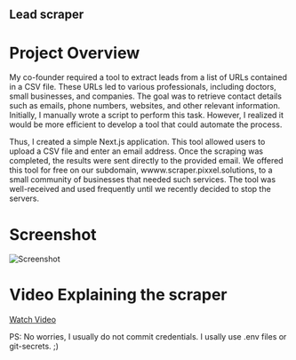 ## Lead scraper

# Project Overview
My co-founder required a tool to extract leads from a list of URLs contained in a CSV file. These URLs led to various professionals, including doctors, small businesses, and companies. The goal was to retrieve contact details such as emails, phone numbers, websites, and other relevant information. Initially, I manually wrote a script to perform this task. However, I realized it would be more efficient to develop a tool that could automate the process.

Thus, I created a simple Next.js application. This tool allowed users to upload a CSV file and enter an email address. Once the scraping was completed, the results were sent directly to the provided email. We offered this tool for free on our subdomain, wwww.scraper.pixxel.solutions, to a small community of businesses that needed such services. The tool was well-received and used frequently until we recently decided to stop the servers.

# Screenshot 

![Screenshot](screen-scraper.png)

# Video Explaining the scraper 

[Watch Video](https://videoassets.sendpotion.com/66155e685a6e8609da045c59_720p.mp4)


PS: No worries, I usually do not commit credentials. I usally use .env files or git-secrets. ;)
